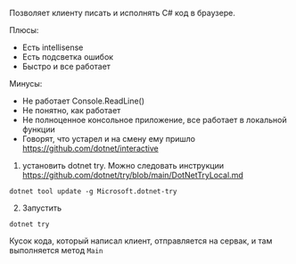 Позволяет клиенту писать и исполнять C# код в браузере.

Плюсы:
- Есть intellisense
- Есть подсветка ошибок
- Быстро и все работает

Минусы:
- Не работает Console.ReadLine()
- Не понятно, как работает
- Не полноценное консольное приложение, все работает в локальной функции
- Говорят, что устарел и на смену ему пришло https://github.com/dotnet/interactive

1. установить dotnet try. Можно следовать инструкции https://github.com/dotnet/try/blob/main/DotNetTryLocal.md
```
dotnet tool update -g Microsoft.dotnet-try
```
2. Запустить
```
dotnet try
```

Кусок кода, который написал клиент, отправляется на сервак, и там выполняется метод `Main`